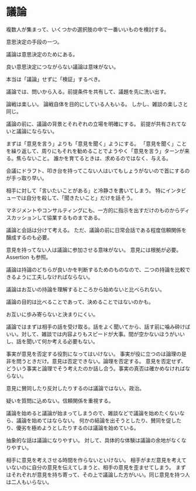 # 議論

複数人が集まって、いくつかの選択肢の中で一番いいものを検討する。

意思決定の手段の一つ。

議論は意思決定のためにある。

良い意思決定につながらない議論は意味がない。

本当は「議論」せずに「検証」するべき。

議論では、問いから入る。前提条件を共有して、議題を先に洗い出す。

論戦は楽しい。
論戦自体を目的にしている人もいる。
しかし、雑談の楽しさと同じ。

議論の前に、議論の背景とそれぞれの立場を明確にする。
前提が共有されてないと議論にならない。

まずは「意見を言う」よりも「意見を聞く」ようにする。
「意見を聞く」ことを繰り返して、周りにもそれを勧めることでようやく「意見を言う」ターンが来る。焦らないこと。
誰かを育てるときは、求めるのではなく、与える。

会議にドラフト、叩き台を持ってこない人はいてもしょうがないので首にするのが手っ取り早い。

相手に対して「言いたいことがある」と冷静さを書いてしまう。
特にインタビューでは自分を殺して、「聞きたいこと」だけを話そう。

マネジメントやコンサルティングにも、一方的に指示を出すだけのものからディスカッションして協業するものまである。

議論と会話は分けて考える。
ただ、議論の前に日常会話である程度信頼関係を醸成するのも必要。

意見を持ってない人は議論に参加させる意味がない。
意見には根拠が必要。
Assertion も参照。

議論は持論のどちらが良いかを判断するためのものなので、二つの持論を比較できるように工夫しなければならない。

議論はお互いの持論を理解するところから始めないと比べられない。

議論の目的は比べることであって、決めることではないのかも。

お互いに歩み寄らないと決まりにくい。

議論ではまずは相手の話を受け取る。話をよく聞いてから、話す前に噛み砕けばいい。対して、雑談では内容よりもスピードが大事。間が空かないほうがいいし、話を聞いて何か考える必要もない。

事実が意見を否定する役割になってはいけない。
事実が役に立つのは論理の是非を問うときだけ。意見は否定できない。論理を否定する。
意見を否定せず、どういう事実と論理でそう考えたのか話し合う。事実の真否は確かめなければならない。

意見に賛同したり反対したりするのは議論ではない。政治。

疑いを質問に込めない。信頼関係を重視する。

議論を始めると議論が始まってしまうので、雑談などで議論を始めたくないなら、議論を始めてはならない。
何かの結論を出そうとしたり、賛同を促したり、優劣を極めようとしたりするのは議論を始めている。

抽象的な話は議論になりやすい。
対して、具体的な体験は議論の余地がなくなりやすい。

相手に意見を考えさせる時間を作らないといけない。
相手がまだ意見を考えていないのに自分の意見を伝えてしまうと、相手の意見を歪ませてしまう。
まずはそれぞれが意見を持ち寄って、その上で議論した方がいい。同じ意見を持つ人は二人もいらない。
